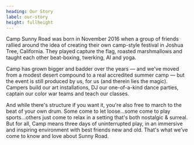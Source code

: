 ```yaml
---
heading: Our Story
label: our-story
height: fullheight
---
```

Camp Sunny Road was born in November 2016 when a group of friends rallied around the idea of creating their own camp-style festival in Joshua Tree, California. They played capture the flag, roasted marshmallows and taught each other beat-boxing, twerking, AI and yoga.

Camp has grown bigger and badder over the years — and we've moved from a modest desert compound to a real accredited summer camp — but the event is still produced by us, for us (and therein lies the magic). Campers build our art installations, DJ our one-of-a-kind dance parties, captain our color war teams and teach our classes.

And while there's structure if you want it, you're also free to march to the beat of your own drum. Some come to let loose...some come to play sports...others just come to relax in a setting that's both nostalgic & surreal. But for all, Camp means three days of uninterrupted play, in an immersive and inspiring environment with best friends new and old. That's what we’ve come to know and love about Sunny Road.
